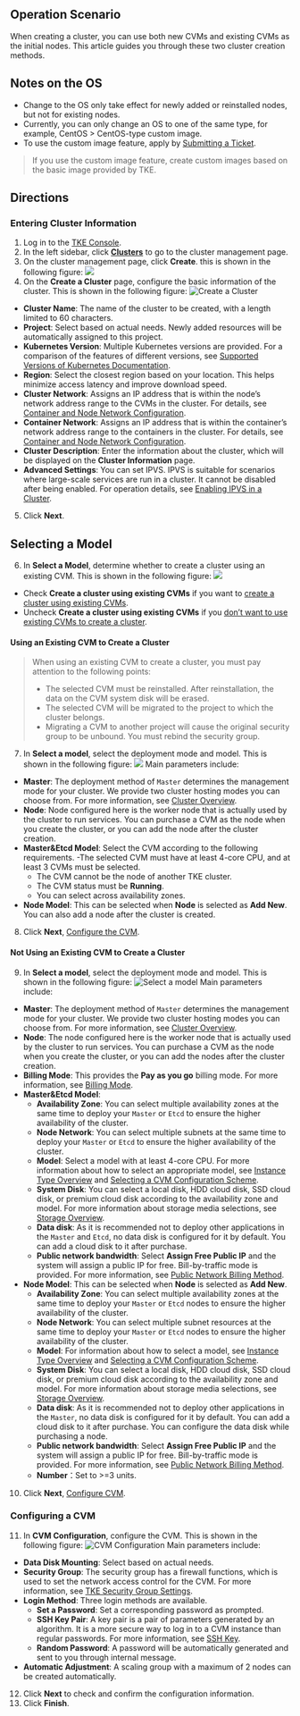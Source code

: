 ## Operation Scenario

When creating a cluster, you can use both new CVMs and existing CVMs as the initial nodes. This article guides you through these two cluster creation methods.

## Notes on the OS

- Change to the OS only take effect for newly added or reinstalled nodes, but not for existing nodes.
- Currently, you can only change an OS to one of the same type, for example, CentOS > CentOS-type custom image.
- To use the custom image feature, apply by [Submitting a Ticket](https://console.qcloud.com/workorder/category?level1_id=6&level2_id=350&source=0&data_title=%E5%AE%B9%E5%99%A8%E6%9C%8D%E5%8A%A1TKE&level3_id=718&radio_title=%E5%AE%B9%E5%99%A8%E9%9B%86%E7%BE%A4%E7%9B%B8%E5%85%B3%E9%97%AE%E9%A2%98&queue=97&scene_code=16798&step=2).

> If you use the custom image feature, create custom images based on the basic image provided by TKE.

## Directions

### Entering Cluster Information

1. <span id="step1">Log in to the [TKE Console](https://console.cloud.tencent.com/tke2). </span>
2. In the left sidebar, click **[Clusters](https://console.cloud.tencent.com/tke2/cluster?rid=1)** to go to the cluster management page.
3. On the cluster management page, click **Create**. this is shown in the following figure:
   ![](https://main.qcloudimg.com/raw/a160217b55e046ada478c85ab6018807.png)
4. On the **Create a Cluster** page, configure the basic information of the cluster. This is shown in the following figure:
   ![Create a Cluster](https://main.qcloudimg.com/raw/b8d43aae97612264127f29f0688ed71e.png)

- **Cluster Name**: The name of the cluster to be created, with a length limited to 60 characters.
- **Project**: Select based on actual needs. Newly added resources will be automatically assigned to this project.
- **Kubernetes Version**: Multiple Kubernetes versions are provided. For a comparison of the features of different versions, see [Supported Versions of Kubernetes Documentation](https://kubernetes.io/docs/home/supported-doc-versions/).
- **Region**: Select the closest region based on your location. This helps minimize access latency and improve download speed.
- **Cluster Network**: Assigns an IP address that is within the node’s network address range to the CVMs in the cluster. For details, see [Container and Node Network Configuration](https://intl.cloud.tencent.com/document/product/457/9083).
- **Container Network**: Assigns an IP address that is within the container’s network address range to the containers in the cluster. For details, see [Container and Node Network Configuration](https://intl.cloud.tencent.com/document/product/457/9083).
- **Cluster Description**: Enter the information about the cluster, which will be displayed on the **Cluster Information** page.
- **Advanced Settings**: You can set IPVS.
  IPVS is suitable for scenarios where large-scale services are run in a cluster. It cannot be disabled after being enabled. For operation details, see [Enabling IPVS in a Cluster](https://intl.cloud.tencent.com/document/product/457/30641).

5. Click **Next**.

## Selecting a Model

6. In **Select a Model**, determine whether to create a cluster using an existing CVM. This is shown in the following figure:
   ![](https://main.qcloudimg.com/raw/c2d68ba04ff80ba5a2ae8ba1da1f96b6.png)

- Check **Create a cluster using existing CVMs** if you want to [create a cluster using existing CVMs](#UseExistingCVMCreateCluster).
- Uncheck **Create a cluster using existing CVMs** if you [don’t want to use existing CVMs to create a cluster](#NotUseExistingCVMCreateCluster).

<span id="UseExistingCVMCreateCluster"></span>

#### Using an Existing CVM to Create a Cluster

> When using an existing CVM to create a cluster, you must pay attention to the following points:
>
> - The selected CVM must be reinstalled. After reinstallation, the data on the CVM system disk will be erased.
> - The selected CVM will be migrated to the project to which the cluster belongs.
> - Migrating a CVM to another project will cause the original security group to be unbound. You must rebind the security group.

7. In **Select a model**, select the deployment mode and model. This is shown in the following figure:
   ![](https://main.qcloudimg.com/raw/478e80eb5f5864d1dac10698c56a6dd2.png)
    Main parameters include:

- **Master**: The deployment method of `Master` determines the management mode for your cluster. We provide two cluster hosting modes you can choose from. For more information, see [Cluster Overview](https://intl.cloud.tencent.com/document/product/457/30635).
- **Node**: Node configured here is the worker node that is actually used by the cluster to run services. You can purchase a CVM as the node when you create the cluster, or you can add the node after the cluster creation.
- **Master&Etcd Model**: Select the CVM according to the following requirements.
  -The selected CVM must have at least 4-core CPU, and at least 3 CVMs must be selected.
  - The CVM cannot be the node of another TKE cluster.
  - The CVM status must be **Running**.
  - You can select across availability zones. 
- **Node Model**: This can be selected when **Node** is selected as **Add New**. You can also add a node after the cluster is created.

8. Click **Next**, [Configure the CVM](#ConfigureCVM).

<span id="NotUseExistingCVMCreateCluster"></span>

#### Not Using an Existing CVM to Create a Cluster

9. In **Select a model**, select the deployment mode and model. This is shown in the following figure:
   ![Select a model](https://main.qcloudimg.com/raw/20681b106d68c2cdfe82f7ee10b638bc.png)
    Main parameters include:

- **Master**: The deployment method of `Master` determines the management mode for your cluster. We provide two cluster hosting modes you can choose from. For more information, see [Cluster Overview](https://intl.cloud.tencent.com/document/product/457/30635).
- **Node**: The node configured here is the worker node that is actually used by the cluster to run services. You can purchase a CVM as the node when you create the cluster, or you can add the nodes after the cluster creation.
- **Billing Mode**: This provides the **Pay as you go** billing mode. For more  information, see [Billing Mode](https://intl.cloud.tencent.com/document/product/213/2180).
- **Master&Etcd Model**:
  - **Availability Zone**: You can select multiple availability zones at the same time to deploy your `Master` or `Etcd` to ensure the higher availability of the cluster.
  - **Node Network**: You can select multiple subnets at the same time to deploy your `Master` or `Etcd` to ensure the higher availability of the cluster.
  - **Model**: Select a model with at least 4-core CPU. For more information about how to select an appropriate model, see [Instance Type Overview](https://intl.cloud.tencent.com/document/product/213/11518#.E5.8F.AF.E7.94.A8.E5.AE.9E.E4.BE.8B.E7.B1.BB.E5.9E.8B2) and [Selecting a CVM Configuration Scheme](https://intl.cloud.tencent.com/document/product/213/2764#.E7.A1.AE.E5.AE.9A.E4.BA.91.E6.9C.8D.E5.8A.A1.E5.99.A8.E9.85.8D.E7.BD.AE.E6.96.B9.E6.A1.88).
  - **System Disk**: You can select a local disk, HDD cloud disk, SSD cloud disk, or premium cloud disk according to the availability zone and model. For more information about storage media selections, see [Storage Overview](https://intl.cloud.tencent.com/document/product/213/4952).
  - **Data disk**: As it is recommended not to deploy other applications in the `Master` and `Etcd`, no data disk is configured for it by default. You can add a cloud disk to it after purchase.
  - **Public network bandwidth**: Select **Assign Free Public IP** and the system will assign a public IP for free. Bill-by-traffic mode is provided. For more information, see [Public Network Billing Method](https://intl.cloud.tencent.com/document/product/213/10578).
- **Node Model**: This can be selected when **Node** is selected as **Add New**.
  - **Availability Zone**: You can select multiple availability zones at the same time to deploy your `Master` or `Etcd` nodes to ensure the higher availability of the cluster.
  - **Node Network**: You can select multiple subnet resources at the same time to deploy your `Master` or `Etcd` nodes to ensure the higher availability of the cluster.
  - **Model**: For information about how to select a model, see [Instance Type Overview](https://intl.cloud.tencent.com/document/product/213/11518#.E5.8F.AF.E7.94.A8.E5.AE.9E.E4.BE.8B.E7.B1.BB.E5.9E.8B2) and [Selecting a CVM Configuration Scheme](https://intl.cloud.tencent.com/document/product/213/2764#.E7.A1.AE.E5.AE.9A.E4.BA.91.E6.9C.8D.E5.8A.A1.E5.99.A8.E9.85.8D.E7.BD.AE.E6.96.B9.E6.A1.88).
  - **System Disk**: You can select a local disk, HDD cloud disk, SSD cloud disk, or premium cloud disk according to the availability zone and model. For more information about storage media selections, see [Storage Overview](https://intl.cloud.tencent.com/document/product/213/4952).
  - **Data disk**: As it is recommended not to deploy other applications in the `Master`, no data disk is configured for it by default. You can add a cloud disk to it after purchase. You can configure the data disk while purchasing a node.
  - **Public network bandwidth**: Select **Assign Free Public IP** and the system will assign a public IP for free. Bill-by-traffic mode is provided. For more information, see [Public Network Billing Method](https://intl.cloud.tencent.com/document/product/213/10578).
  - **Number**：Set to >=3 units.

10. <span id="step7">Click **Next**, [Configure CVM](#ConfigureCVM).</span>

<span id="ConfigureCVM"></span>

### Configuring a CVM

11. In **CVM Configuration**, configure the CVM. This is shown in the following figure:
    ![CVM Configuration](https://main.qcloudimg.com/raw/214ae2ec99a4484ae8e1466c9686d85e.png)
    Main parameters include:

- **Data Disk Mounting**: Select based on actual needs.
- **Security Group**: The security group has a firewall functions, which is used to set the network access control for the CVM. For more information, see [TKE Security Group Settings](https://intl.cloud.tencent.com/document/product/457/9084).
- **Login Method**: Three login methods are available.
  - **Set a Password**: Set a corresponding password as prompted.
  - **SSH Key Pair**: A key pair is a pair of parameters generated by an algorithm. It is a more secure way to log in to a CVM instance than regular passwords. For more information, see [SSH Key](https://intl.cloud.tencent.com/document/product/213/6092).
  - **Random Password**: A password will be automatically generated and sent to you through internal message.
- **Automatic Adjustment**: A scaling group with a maximum of 2 nodes can be created automatically.

12. Click **Next** to check and confirm the configuration information.
13. Click **Finish**.


